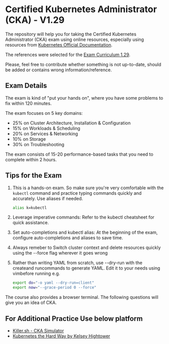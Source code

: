 # Certified Kubernetes Administrator (CKA) - V1.29

The repository will help you for taking the Certified Kubernetes Administrator (CKA) exam using online resources, especially using resources from [Kubernetes Official Documentation](https://kubernetes.io).

The references were selected for the [Exam Curriculum 1.29](https://github.com/cncf/curriculum).

Please, feel free to contribute whether something is not up-to-date, should be added or contains wrong information/reference.

## Exam Details

The exam is kind of "put your hands on", where you have some problems to fix within 120 minutes.

The exam focuses on 5 key domains:

- 25% on Cluster Architecture, Installation & Configuration
- 15% on Workloads & Scheduling
- 20% on Services & Networking
- 10% on Storage
- 30% on Troubleshooting

The exam consists of 15-20 performance-based tasks that you need to complete within 2 hours.

## Tips for the Exam

1. This is a hands-on exam. So make sure you're very comfortable with the `kubectl` command and practice typing commands quickly and accurately. Use aliases if needed.

    ```bash
    alias k=kubectl
    ```

2. Leverage imperative commands: Refer to the kubectl cheatsheet for quick assistance.

3. Set auto-completions and kubectl alias: At the beginning of the exam, configure auto-completions and aliases to save time.

4. Always remeber to Switch cluster context and delete resources quickly using the --force flag wherever it goes wrong

5. Rather than writing YAML from scratch, use --dry-run with the createand runcommands to generate YAML. Edit it to your needs using vimbefore running e.g.

    ```bash
    export do="-o yaml --dry-run=client"
    export now="--grace-period 0 --force"
    ```

The course also provides a browser terminal. The following questions will give you an idea of CKA.

## For Additional Practice Use below platform

- [Killer.sh - CKA Simulator](https://killer.sh/cka)
- [Kubernetes the Hard Way by Kelsey Hightower](https://github.com/kelseyhightower/kubernetes-the-hard-way)
